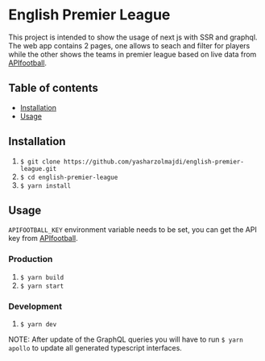 # English Premier League

This project is intended to show the usage of next js with SSR and graphql. The web app contains 2 pages, one allows to seach and filter for players while the other shows the teams in premier league based on live data from [APIfootball](https://apifootball.com/).

## Table of contents

- [Installation](#installation)
- [Usage](#usage)

## Installation

1. `$ git clone https://github.com/yasharzolmajdi/english-premier-league.git`
1. `$ cd english-premier-league`
1. `$ yarn install`

## Usage

`APIFOOTBALL_KEY` environment variable needs to be set, you can get the API key from [APIfootball](https://apifootball.com/).

### Production

1. `$ yarn build`
1. `$ yarn start`

### Development

1. `$ yarn dev`

NOTE: After update of the GraphQL queries you will have to run `$ yarn apollo` to update all generated typescript interfaces.